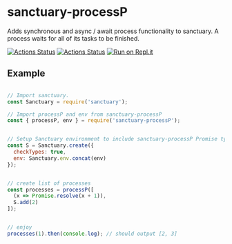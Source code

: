 # sanctuary-processP
Adds synchronous and async / await process functionality to sanctuary. A process waits for all of its tasks to be finished.

[![Actions Status](https://github.com/beesperester/sanctuary-processP/workflows/Node.js%20Package/badge.svg?branch=master)](https://github.com/beesperester/sanctuary-processP/actions)
[![Actions Status](https://github.com/beesperester/sanctuary-processP/workflows/Node%20CI/badge.svg?branch=master)](https://github.com/beesperester/sanctuary-processP/actions)
[![Run on Repl.it](https://repl.it/badge/github/beesperester/sanctuary-processP)](https://repl.it/github/beesperester/sanctuary-processP)

## Example
```javascript

// Import sanctuary.
const Sanctuary = require('sanctuary');

// Import processP and env from sanctuary-processP
const { processP, env } = require('sanctuary-processP');


// Setup Sanctuary environment to include sanctuary-processP Promise type.
const S = Sanctuary.create({
  checkTypes: true,
  env: Sanctuary.env.concat(env)
});


// create list of processes
const processes = processP([
  (x => Promise.resolve(x + 1)),
  S.add(2)
]);


// enjoy
processes(1).then(console.log); // should output [2, 3]
```
